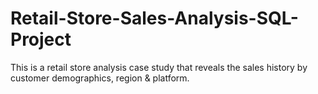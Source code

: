 # Retail-Store-Sales-Analysis-SQL-Project
This is a retail store analysis case study that reveals the sales history by customer demographics, region &amp; platform.
